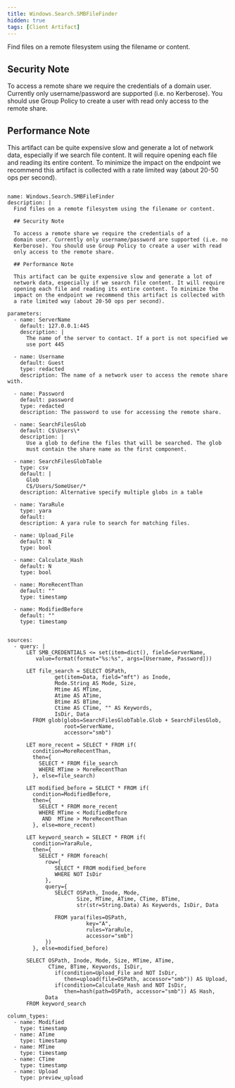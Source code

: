 ```yaml
---
title: Windows.Search.SMBFileFinder
hidden: true
tags: [Client Artifact]
---
```


Find files on a remote filesystem using the filename or content.

## Security Note

To access a remote share we require the credentials of a
domain user. Currently only username/password are supported (i.e. no
Kerberose). You should use Group Policy to create a user with read
only access to the remote share.

## Performance Note

This artifact can be quite expensive slow and generate a lot of
network data, especially if we search file content. It will require
opening each file and reading its entire content. To minimize the
impact on the endpoint we recommend this artifact is collected with
a rate limited way (about 20-50 ops per second).


<pre><code class="language-yaml">
name: Windows.Search.SMBFileFinder
description: |
  Find files on a remote filesystem using the filename or content.

  ## Security Note

  To access a remote share we require the credentials of a
  domain user. Currently only username/password are supported (i.e. no
  Kerberose). You should use Group Policy to create a user with read
  only access to the remote share.

  ## Performance Note

  This artifact can be quite expensive slow and generate a lot of
  network data, especially if we search file content. It will require
  opening each file and reading its entire content. To minimize the
  impact on the endpoint we recommend this artifact is collected with
  a rate limited way (about 20-50 ops per second).

parameters:
  - name: ServerName
    default: 127.0.0.1:445
    description: |
      The name of the server to contact. If a port is not specified we
      use port 445

  - name: Username
    default: Guest
    type: redacted
    description: The name of a network user to access the remote share with.

  - name: Password
    default: password
    type: redacted
    description: The password to use for accessing the remote share.

  - name: SearchFilesGlob
    default: C$\Users\*
    description: |
      Use a glob to define the files that will be searched. The glob
      must contain the share name as the first component.

  - name: SearchFilesGlobTable
    type: csv
    default: |
      Glob
      C$/Users/SomeUser/*
    description: Alternative specify multiple globs in a table

  - name: YaraRule
    type: yara
    default:
    description: A yara rule to search for matching files.

  - name: Upload_File
    default: N
    type: bool

  - name: Calculate_Hash
    default: N
    type: bool

  - name: MoreRecentThan
    default: ""
    type: timestamp

  - name: ModifiedBefore
    default: ""
    type: timestamp


sources:
  - query: |
      LET SMB_CREDENTIALS &lt;= set(item=dict(), field=ServerName,
         value=format(format="%s:%s", args=[Username, Password]))

      LET file_search = SELECT OSPath,
               get(item=Data, field="mft") as Inode,
               Mode.String AS Mode, Size,
               Mtime AS MTime,
               Atime AS ATime,
               Btime AS BTime,
               Ctime AS CTime, "" AS Keywords,
               IsDir, Data
        FROM glob(globs=SearchFilesGlobTable.Glob + SearchFilesGlob,
                  root=ServerName,
                  accessor="smb")

      LET more_recent = SELECT * FROM if(
        condition=MoreRecentThan,
        then={
          SELECT * FROM file_search
          WHERE MTime &gt; MoreRecentThan
        }, else=file_search)

      LET modified_before = SELECT * FROM if(
        condition=ModifiedBefore,
        then={
          SELECT * FROM more_recent
          WHERE MTime &lt; ModifiedBefore
           AND  MTime &gt; MoreRecentThan
        }, else=more_recent)

      LET keyword_search = SELECT * FROM if(
        condition=YaraRule,
        then={
          SELECT * FROM foreach(
            row={
               SELECT * FROM modified_before
               WHERE NOT IsDir
            },
            query={
               SELECT OSPath, Inode, Mode,
                      Size, MTime, ATime, CTime, BTime,
                      str(str=String.Data) As Keywords, IsDir, Data

               FROM yara(files=OSPath,
                         key="A",
                         rules=YaraRule,
                         accessor="smb")
            })
        }, else=modified_before)

      SELECT OSPath, Inode, Mode, Size, MTime, ATime,
             CTime, BTime, Keywords, IsDir,
               if(condition=Upload_File and NOT IsDir,
                  then=upload(file=OSPath, accessor="smb")) AS Upload,
               if(condition=Calculate_Hash and NOT IsDir,
                  then=hash(path=OSPath, accessor="smb")) AS Hash,
            Data
      FROM keyword_search

column_types:
  - name: Modified
    type: timestamp
  - name: ATime
    type: timestamp
  - name: MTime
    type: timestamp
  - name: CTime
    type: timestamp
  - name: Upload
    type: preview_upload

</code></pre>

